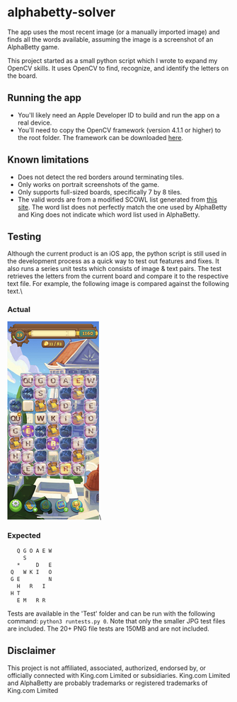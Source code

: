 # alphabetty-solver

The app uses the most recent image (or a manually imported image) and finds all the words available, assuming the image is a screenshot of an AlphaBetty game.

This project started as a small python script which I wrote to expand my OpenCV skills.  It uses OpenCV to find, recognize, and identify the letters on the board.

## Running the app
- You'll likely need an Apple Developer ID to build and run the app on a real device.
- You'll need to copy the OpenCV framework (version 4.1.1 or higher) to the root folder.  The framework can be downloaded [here](https://opencv.org/releases).

## Known limitations
- Does not detect the red borders around terminating tiles.
- Only works on portrait screenshots of the game.
- Only supports full-sized boards, specifically 7 by 8 tiles.
- The valid words are from a modified SCOWL list generated from [this site](http://app.aspel.net/create).  The word list does not perfectly match the one used by AlphaBetty and King does not indicate which word list used in AlphaBetty.

## Testing
Although the current product is an iOS app, the python script is still used in the development process as a quick way to test out features and fixes. It also runs a series unit tests which consists of image & text pairs. The test retrieves the letters from the current board and compare it to the respective text file. For example, the following image is compared against the following text.\

### Actual
![Actual](Test/sample.png)\
### Expected
```
   Q G O A E W
     S        
   *     D   E
 Q   W K I   O
 G E         N
   H   R   I  
 H T          
   E M   R R  
```
   
Tests are available in the 'Test' folder and can be run with the following command: `python3 runtests.py 0`.
Note that only the smaller JPG test files are included. The 20+ PNG file tests are 150MB and are not included.

## Disclaimer
This project is not affiliated, associated, authorized, endorsed by, or officially connected with King.com Limited or subsidiaries.  King.com Limited and AlphaBetty are probably trademarks or registered trademarks of King.com Limited

